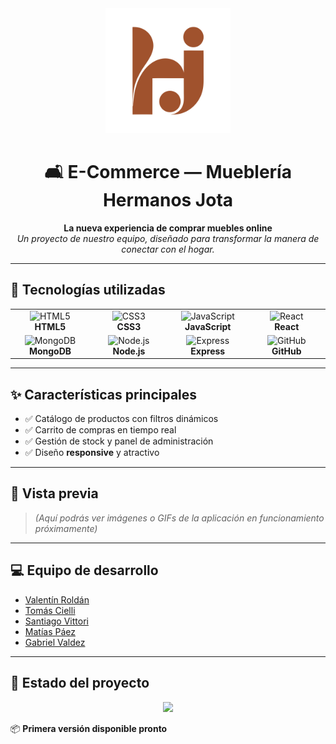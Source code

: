 <div align="center">
  <img src="./client/public/assets/logo.svg" alt="Mueblería Hermanos Jota" width="200"/>
  
  # 🛋️ E-Commerce — Mueblería Hermanos Jota
  
  **La nueva experiencia de comprar muebles online**  
  _Un proyecto de nuestro equipo, diseñado para transformar la manera de conectar con el hogar._
  
  ---
</div>

## 🚀 Tecnologías utilizadas

<div align="center">
<table>
  <tr>
    <td align="center" width="120">
      <img src="https://cdn.jsdelivr.net/gh/devicons/devicon/icons/html5/html5-original.svg" width="50" height="50" alt="HTML5"/><br/>
      <b>HTML5</b>
    </td>
    <td align="center" width="120">
      <img src="https://cdn.jsdelivr.net/gh/devicons/devicon/icons/css3/css3-original.svg" width="50" height="50" alt="CSS3"/><br/>
      <b>CSS3</b>
    </td>
    <td align="center" width="120">
      <img src="https://cdn.jsdelivr.net/gh/devicons/devicon/icons/javascript/javascript-original.svg" width="50" height="50" alt="JavaScript"/><br/>
      <b>JavaScript</b>
    </td>
    <td align="center" width="120">
      <img src="https://cdn.jsdelivr.net/gh/devicons/devicon/icons/react/react-original.svg" width="50" height="50" alt="React"/><br/>
      <b>React</b>
    </td>
  </tr>
  <tr>
    <td align="center" width="120">
      <img src="https://cdn.jsdelivr.net/gh/devicons/devicon/icons/mongodb/mongodb-original.svg" width="50" height="50" alt="MongoDB"/><br/>
      <b>MongoDB</b>
    </td>
    <td align="center" width="120">
      <img src="https://cdn.jsdelivr.net/gh/devicons/devicon/icons/nodejs/nodejs-original.svg" width="50" height="50" alt="Node.js"/><br/>
      <b>Node.js</b>
    </td>
    <td align="center" width="120">
      <img src="https://cdn.jsdelivr.net/gh/devicons/devicon/icons/express/express-original.svg" width="50" height="50" alt="Express"/><br/>
      <b>Express</b>
    </td>
    <td align="center" width="120">
      <img src="https://cdn.jsdelivr.net/gh/devicons/devicon/icons/github/github-original.svg" width="50" height="50" alt="GitHub"/><br/>
      <b>GitHub</b>
    </td>
  </tr>
</table>
</div>

---

## ✨ Características principales

- ✅ Catálogo de productos con filtros dinámicos
- ✅ Carrito de compras en tiempo real
- ✅ Gestión de stock y panel de administración
- ✅ Diseño **responsive** y atractivo

---

## 📸 Vista previa

> _(Aquí podrás ver imágenes o GIFs de la aplicación en funcionamiento próximamente)_

---

## 💻 Equipo de desarrollo

- [Valentín Roldán](https://github.com/roldanValentin-dev)
- [Tomás Cielli](https://github.com/TomasCielli)
- [Santiago Vittori](https://github.com/vittorisantiago)
- [Matías Páez](https://github.com/Matias-Paez)
- [Gabriel Valdez](https://github.com/gv1887)

---

## 📅 Estado del proyecto

<p align="center">
  <img src="https://img.shields.io/badge/STATUS-EN%20DESARROLLO-yellow?style=for-the-badge&logo=github" />
</p>

📦 **Primera versión disponible pronto**
